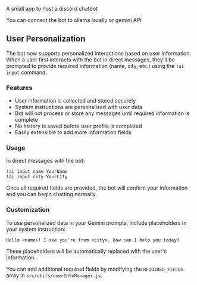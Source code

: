 A small app to host a discord chatbot

You can connect the bot to ollama locally or gemini API

## User Personalization

The bot now supports personalized interactions based on user information. When a user first interacts with the bot in direct messages, they'll be prompted to provide required information (name, city, etc.) using the `!ai input` command.

### Features

- User information is collected and stored securely
- System instructions are personalized with user data
- Bot will not process or store any messages until required information is complete
- No history is saved before user profile is completed
- Easily extensible to add more information fields

### Usage

In direct messages with the bot:

```
!ai input name YourName
!ai input city YourCity
```

Once all required fields are provided, the bot will confirm your information and you can begin chatting normally.

### Customization

To use personalized data in your Gemini prompts, include placeholders in your system instruction:

```
Hello <name>! I see you're from <city>. How can I help you today?
```

These placeholders will be automatically replaced with the user's information.

You can add additional required fields by modifying the `REQUIRED_FIELDS` array in `src/utils/userInfoManager.js`.
